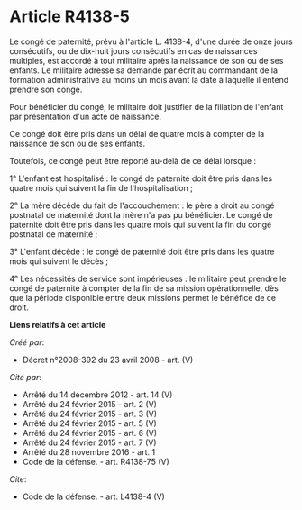 # Article R4138-5

Le congé de paternité, prévu à l'article L. 4138-4, d'une durée de onze jours consécutifs, ou de dix-huit jours consécutifs
en cas de naissances multiples, est accordé à tout militaire après la naissance de son ou de ses enfants. Le militaire
adresse sa demande par écrit au commandant de la formation administrative au moins un mois avant la date à laquelle il entend
prendre son congé. 

Pour bénéficier du congé, le militaire doit justifier de la filiation de l'enfant par présentation d'un acte de naissance. 

Ce congé doit être pris dans un délai de quatre mois à compter de la naissance de son ou de ses enfants. 

Toutefois, ce congé peut être reporté au-delà de ce délai lorsque : 

1° L'enfant est hospitalisé : le congé de paternité doit être pris dans les quatre mois qui suivent la fin de
l'hospitalisation ; 

2° La mère décède du fait de l'accouchement : le père a droit au congé postnatal de maternité dont la mère n'a pas pu
bénéficier. Le congé de paternité doit être pris dans les quatre mois qui suivent la fin du congé postnatal de maternité ; 

3° L'enfant décède : le congé de paternité doit être pris dans les quatre mois qui suivent le décès ; 

4° Les nécessités de service sont impérieuses : le militaire peut prendre le congé de paternité à compter de la fin de sa
mission opérationnelle, dès que la période disponible entre deux missions permet le bénéfice de ce droit.

**Liens relatifs à cet article**

_Créé par_:

  - Décret n°2008-392 du 23 avril 2008 - art. (V)

_Cité par_:

  - Arrêté du 14 décembre 2012 - art. 14 (V)
  - Arrêté du 24 février 2015 - art. 2 (V)
  - Arrêté du 24 février 2015 - art. 3 (V)
  - Arrêté du 24 février 2015 - art. 5 (V)
  - Arrêté du 24 février 2015 - art. 6 (V)
  - Arrêté du 24 février 2015 - art. 7 (V)
  - Arrêté du 28 novembre 2016 - art. 1
  - Code de la défense. - art. R4138-75 (V)

_Cite_:

  - Code de la défense. - art. L4138-4 (V)
